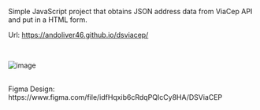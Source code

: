 Simple JavaScript project that obtains JSON address data from ViaCep API and put in a HTML form.

Url: https://andoliver46.github.io/dsviacep/

</br>

![image](https://user-images.githubusercontent.com/101358552/231604196-85e3054b-9a59-4a7a-a78e-7d0f7533381f.png)

</br>
Figma Design: https://www.figma.com/file/idfHqxib6cRdqPQIcCy8HA/DSViaCEP
